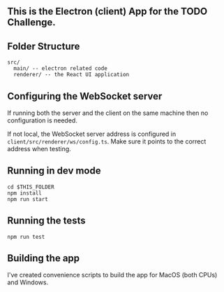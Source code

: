 ## This is the Electron (client) App for the TODO Challenge.

## Folder Structure

```
src/
  main/ -- electron related code
  renderer/ -- the React UI application
```

## Configuring the WebSocket server

If running both the server and the client on the same machine then no
configuration is needed.

If not local, the WebSocket server address is configured in `client/src/renderer/ws/config.ts`.
Make sure it points to the correct address when testing.


## Running in dev mode
```
cd $THIS_FOLDER
npm install
npm run start
```

## Running the tests
```
npm run test
```

## Building the app

I've created convenience scripts to build the app for MacOS (both CPUs) and Windows.
```

```
